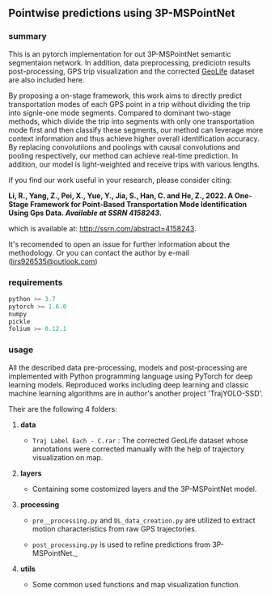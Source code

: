 ## Pointwise predictions using 3P-MSPointNet

### summary

This is an pytorch implementation for out 3P-MSPointNet semantic segmentaion network. In addition, data preprocessing, prediciotn results post-processing, GPS trip visualization  and the corrected [GeoLife](https://www.microsoft.com/en-us/download/details.aspx?id=52367) dataset are also included here. 

By proposing a on-stage framework, this work aims to directly predict transportation modes of each GPS point in a trip without dividing the trip into signle-one mode segments. Compared to dominant two-stage methods, which divide the trip into segments with only one transportation mode first and then classify these segments, our method can leverage more context information and thus achieve higher overall identification accuracy. By replacing convolutiions and poolings with causal convolutions and pooling respectively, our method can achieve real-time prediction. In addition, our model is light-weighted and receive trips with various lengths. 

if you find our work useful in your research, please consider citing:

**Li, R., Yang, Z., Pei, X., Yue, Y., Jia, S., Han, C. and He, Z., 2022. A One-Stage Framework for Point-Based Transportation Mode Identification Using Gps Data. *Available at SSRN 4158243*.**



which is available at: http://ssrn.com/abstract=4158243. 

It's recomended to open an issue for further information about the methodology. Or you can contact the author by e-mail ([lirs926535@outlook.com](lirs926535@outlook.com))

### requirements

```python >=3.7
python >= 3.7
pytorch >= 1.6.0
numpy
pickle
folium >= 0.12.1
```

### usage

All the described data pre-processing, models and post-processing are implemented with Python programming language using PyTorch for deep learning models. Reproduced works including deep learning and classic machine learning algorithms are in author's another project 'TrajYOLO-SSD'. 

Their are the following 4 folders:

1. **data**

   * `Traj Label Each - C.rar` : The corrected GeoLife dataset whose annotations were corrected manually with the help of trajectory visualization on map. 

2. **layers**

   * Containing some costomized layers and the 3P-MSPointNet model.

3. **processing**

   * `pre__processing.py` and `DL_data_creation.py` are utilized to extract motion characteristics from raw GPS trajectories.

   * `post_processing.py` is used to refine predictions from 3P-MSPointNet._

4. **utils**

   * Some common used functions and map visualization function.


